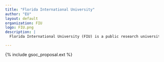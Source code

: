 ```yaml
---
title: "Florida International University"
author: "EU"
layout: default
organization: FIU
logo: FIU.png
description: |
  Florida International University (FIU) is a public research university with its main campus in University Park, Florida. Founded in 1965 by the Florida Legislature, the school opened its doors to students in 1972. FIU is a constituent part of the State University System of Florida.

---
```


{% include gsoc_proposal.ext %}
